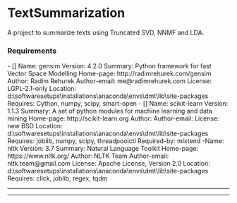 # TextSummarization

A project to summarize texts using Truncated SVD, NNMF and LDA.

### Requirements

<Requirements>
 - [] Name: gensim
Version: 4.2.0
Summary: Python framework for fast Vector Space Modelling
Home-page: http://radimrehurek.com/gensim
Author: Radim Rehurek
Author-email: me@radimrehurek.com
License: LGPL-2.1-only
Location: d:\softwaresetups\installations\anaconda\envs\dmt\lib\site-packages
Requires: Cython, numpy, scipy, smart-open
 - [] Name: scikit-learn
Version: 1.1.3
Summary: A set of python modules for machine learning and data mining
Home-page: http://scikit-learn.org
Author:
Author-email:
License: new BSD
Location: d:\softwaresetups\installations\anaconda\envs\dmt\lib\site-packages
Requires: joblib, numpy, scipy, threadpoolctl
Required-by: mlxtend
  -Name: nltk
Version: 3.7
Summary: Natural Language Toolkit
Home-page: https://www.nltk.org/
Author: NLTK Team
Author-email: nltk.team@gmail.com
License: Apache License, Version 2.0
Location: d:\softwaresetups\installations\anaconda\envs\dmt\lib\site-packages
Requires: click, joblib, regex, tqdm

  
  <Requirements/>

--------------------

----------------------
